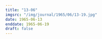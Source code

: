```yaml
---
title: "13-06"
imgsrc: "/img/journal/1965/06/13-19.jpg"
date: 1965-06-13
enddate: 1965-06-19
draft: false
---
```


<!-- fix pre-formatted input -->
